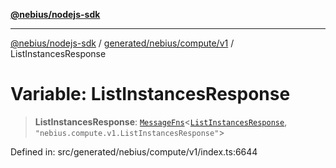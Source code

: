 [**@nebius/nodejs-sdk**](../../../../../README.md)

---

[@nebius/nodejs-sdk](../../../../../README.md) / [generated/nebius/compute/v1](../README.md) / ListInstancesResponse

# Variable: ListInstancesResponse

> **ListInstancesResponse**: [`MessageFns`](../../../../../runtime/protos/core/interfaces/MessageFns.md)\<[`ListInstancesResponse`](../interfaces/ListInstancesResponse.md), `"nebius.compute.v1.ListInstancesResponse"`\>

Defined in: src/generated/nebius/compute/v1/index.ts:6644
